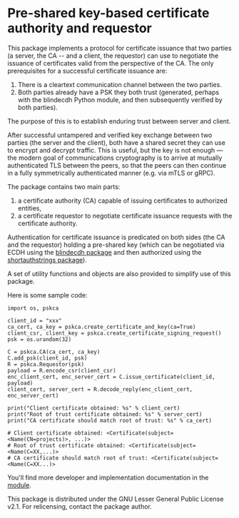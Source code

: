 # Pre-shared key-based certificate authority and requestor

This package implements a protocol for certificate issuance that two parties
(a server, the CA -- and a client, the requestor) can use to negotiate the
issuance of certificates valid from the perspective of the CA.  The only
prerequisites for a successful certificate issuance are:

1. There is a cleartext communication channel between the two parties.
2. Both parties already have a PSK they both trust (generated, perhaps
   with the blindecdh Python module, and then subsequently verified
   by both parties).

The purpose of this is to establish enduring trust between server and client.

After successful untampered and verified key exchange between two parties
(the server and the client), both have a shared secret they can use to encrypt
and decrypt traffic.  This is useful, but the key is not enough — the modern
goal of communications cryptography is to arrive at mutually authenticated TLS
between the peers, so that the peers can then continue in a fully symmetrically
authenticated manner (e.g. via mTLS or gRPC).

The package contains two main parts:

1. a certificate authority (CA) capable of issuing certificates to authorized
   entities,
2. a certificate requestor to negotiate certificate issuance requests with the
   certificate authority.

Authentication for certificate issuance is predicated on both sides (the CA
and the requestor) holding a pre-shared key (which can be negotiated via ECDH
using the [blindecdh package](https://github.com/Rudd-O/blindecdh) and then
authorized using the
[shortauthstrings package](https://github.com/Rudd-O/shortauthstrings)).

A set of utility functions and objects are also provided to simplify use of
this package.

Here is some sample code:

```
import os, pskca

client_id = "xxx"
ca_cert, ca_key = pskca.create_certificate_and_key(ca=True)
client_csr, client_key = pskca.create_certificate_signing_request()
psk = os.urandom(32)

C = pskca.CA(ca_cert, ca_key)
C.add_psk(client_id, psk)
R = pskca.Requestor(psk)
payload = R.encode_csr(client_csr)
enc_client_cert, enc_server_cert = C.issue_certificate(client_id, payload)
client_cert, server_cert = R.decode_reply(enc_client_cert, enc_server_cert)

print("Client certificate obtained: %s" % client_cert)
print("Root of trust certificate obtained: %s" % server_cert)
print("CA certificate should match root of trust: %s" % ca_cert)

# Client certificate obtained: <Certificate(subject=<Name(CN=projects)>, ...)>
# Root of trust certificate obtained: <Certificate(subject=<Name(C=XX,...)>
# CA certificate should match root of trust: <Certificate(subject=<Name(C=XX...)>
```

You'll find more developer and implementation documentation in the
[module](src/pskca/__init__.py).

This package is distributed under the GNU Lesser General Public License v2.1.
For relicensing, contact the package author.
